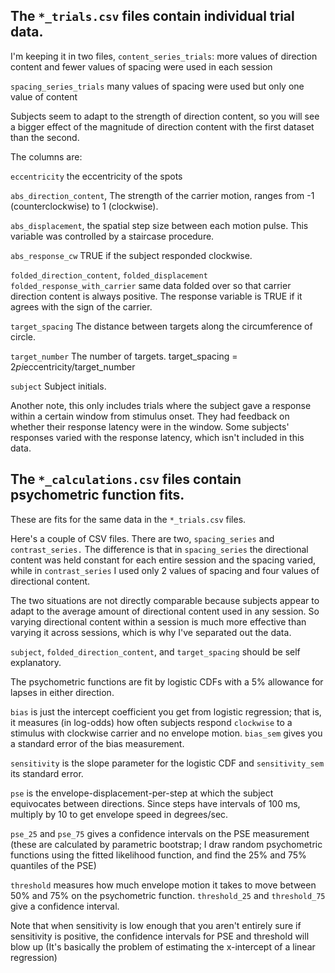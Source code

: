## The `*_trials.csv` files contain individual trial data.

I'm keeping it in two files, `content_series_trials`: more values of
direction content and fewer values of spacing were used in each
session

`spacing_series_trials` many values of spacing were used but only one
 value of content

Subjects seem to adapt to the strength of direction content, so you
will see a bigger effect of the magnitude of direction content with
the first dataset than the second.

The columns are:

`eccentricity` the eccentricity of the spots

`abs_direction_content`, The strength of the carrier motion, ranges
from -1 (counterclockwise) to 1 (clockwise).

`abs_displacement`, the spatial step size between each motion
pulse. This variable was controlled by a staircase procedure.

`abs_response_cw` TRUE if the subject responded clockwise.

`folded_direction_content`, `folded_displacement`
`folded_response_with_carrier` same data folded over so that carrier
direction content is always positive. The response variable is TRUE if
it agrees with the sign of the carrier.

`target_spacing` The distance between targets along the circumference
of circle.

`target_number` The number of targets. target_spacing =
2*pi*eccentricity/target_number

`subject` Subject initials.

Another note, this only includes trials where the subject gave a
response within a certain window from stimulus onset. They had
feedback on whether their response latency were in the window. Some
subjects' responses varied with the response latency, which isn't
included in this data.

## The `*_calculations.csv` files contain psychometric function fits.

These are fits for the same data in the `*_trials.csv` files.

Here's a couple of CSV files. There are two, `spacing_series` and
`contrast_series.` The difference is that in `spacing_series` the
directional content was held constant for each entire session and the
spacing varied, while in `contrast_series` I used only 2 values of
spacing and four values of directional content.

The two situations are not directly comparable because subjects appear
to adapt to the average amount of directional content used in any
session. So varying directional content within a session is much more
effective than varying it across sessions, which is why I've separated
out the data.

`subject`, `folded_direction_content`, and `target_spacing` should be
self explanatory.

The psychometric functions are fit by logistic CDFs with a 5%
allowance for lapses in either direction.

`bias` is just the intercept coefficient you get from logistic
regression; that is, it measures (in log-odds) how often subjects
respond `clockwise` to a stimulus with clockwise carrier and no
envelope motion. `bias_sem` gives you a standard error of the bias
measurement.

`sensitivity` is the slope parameter for the logistic CDF and
`sensitivity_sem` its standard error.

`pse` is the envelope-displacement-per-step at which the subject
equivocates between directions. Since steps have intervals of 100 ms,
multiply by 10 to get envelope speed in degrees/sec.

`pse_25` and `pse_75` gives a confidence intervals on the PSE
measurement (these are calculated by parametric bootstrap; I draw
random psychometric functions using the fitted likelihood function,
and find the 25% and 75% quantiles of the PSE)

`threshold` measures how much envelope motion it takes to move between
50% and 75% on the psychometric function. `threshold_25` and
`threshold_75` give a confidence interval.

Note that when sensitivity is low enough that you aren't entirely sure
if sensitivity is positive, the confidence intervals for PSE and
threshold will blow up (It's basically the problem of estimating the
x-intercept of a linear regression)
